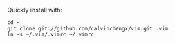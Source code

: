 Quickly install with:

	cd ~
	git clone git://github.com/calvinchengx/vim.git .vim
	ln -s ~/.vim/.vimrc ~/.vimrc
